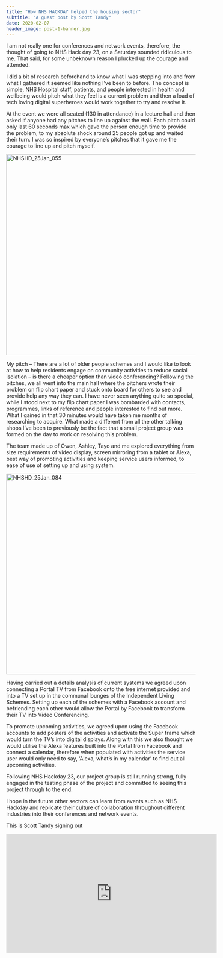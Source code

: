 ```yaml
---
title: "How NHS HACKDAY helped the housing sector"
subtitle: "A guest post by Scott Tandy"
date: 2020-02-07
header_image: post-1-banner.jpg
---
```


I am not really one for conferences and network events, therefore, the thought of going to NHS Hack day 23, on a Saturday sounded ridiculous to me. That said, for some unbeknown reason I plucked up the courage and attended.

I did a bit of research beforehand to know what I was stepping into and from what I gathered it seemed like nothing I’ve been to before. The concept is simple, NHS Hospital staff, patients, and people interested in health and wellbeing would pitch what they feel is a current problem and then a load of tech loving digital superheroes would work together to try and resolve it.

At the event we were all seated (130 in attendance) in a lecture hall and then asked if anyone had any pitches to line up against the wall. Each pitch could only last 60 seconds max which gave the person enough time to provide the problem, to my absolute shock around 25 people got up and waited their turn. I was so inspired by everyone’s pitches that it gave me the courage to line up and pitch myself.
  
  
<a data-flickr-embed="true" href="https://www.flickr.com/photos/paul_clarke/49438801128/in/photostream" title="NHSHD_25Jan_055"><img src="https://live.staticflickr.com/65535/49438801128_3ec2e8b74e_h.jpg" width="800" height="534" alt="NHSHD_25Jan_055"></a><script async src="//embedr.flickr.com/assets/client-code.js" charset="utf-8"></script>  
  
My pitch – There are a lot of older people schemes and I would like to look at how to help residents engage on community activities to reduce social isolation – is there a cheaper option than video conferencing?  Following the pitches, we all went into the main hall where the pitchers wrote their problem on flip chart paper and stuck onto board for others to see and provide help any way they can. I have never seen anything quite so special, while I stood next to my flip chart paper I was bombarded with contacts, programmes, links of reference and people interested to find out more. What I gained in that 30 minutes would have taken me months of researching to acquire. What made a different from all the other talking shops I’ve been to previously be the fact that a small project group was formed on the day to work on resolving this problem.

The team made up of Owen, Ashley, Tayo and me explored everything from size requirements of video display, screen mirroring from a tablet or Alexa, best way of promoting activities and keeping service users informed, to ease of use of setting up and using system.
  
  
<a data-flickr-embed="true" href="https://www.flickr.com/photos/paul_clarke/49439269901/in/photostream" title="NHSHD_25Jan_084"><img src="https://live.staticflickr.com/65535/49439269901_4ca7f93186_c.jpg" width="800" height="533" alt="NHSHD_25Jan_084"></a><script async src="//embedr.flickr.com/assets/client-code.js" charset="utf-8"></script>
  
  
Having carried out a details analysis of current systems we agreed upon connecting a Portal TV from Facebook onto the free internet provided and into a TV set up in the communal lounges of the Independent Living Schemes. Setting up each of the schemes with a Facebook account and befriending each other would allow the Portal by Facebook to transform their TV into Video Conferencing.

To promote upcoming activities, we agreed upon using the Facebook accounts to add posters of the activities and activate the Super frame which would turn the TV’s into digital displays. Along with this we also thought we would utilise the Alexa features built into the Portal from Facebook and connect a calendar, therefore when populated with activities the service user would only need to say, ‘Alexa, what’s in my calendar’ to find out all upcoming activities.

Following NHS Hackday 23, our project group is still running strong, fully engaged in the testing phase of the project and committed to seeing this project through to the end.

I hope in the future other sectors can learn from events such as NHS Hackday and replicate their culture of collaboration throughout different industries into their conferences and network events.

This is Scott Tandy signing out
  
<p><p>
<iframe width="560" height="315" src="https://www.youtube-nocookie.com/embed/LkugJFLqLeg" frameborder="0" allow="accelerometer; autoplay; encrypted-media; gyroscope; picture-in-picture" allowfullscreen></iframe>
